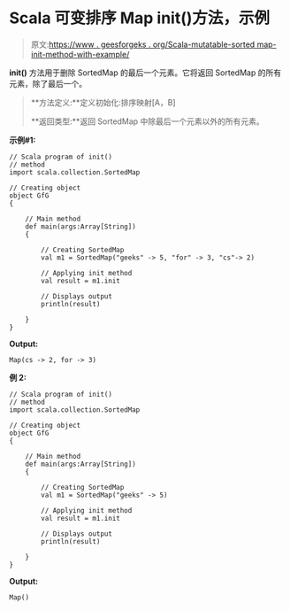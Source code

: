 # Scala 可变排序 Map init()方法，示例

> 原文:[https://www . geesforgeks . org/Scala-mutatable-sorted map-init-method-with-example/](https://www.geeksforgeeks.org/scala-mutable-sortedmap-init-method-with-example/)

**init()** 方法用于删除 SortedMap 的最后一个元素。它将返回 SortedMap 的所有元素，除了最后一个。

> **方法定义:**定义初始化:排序映射[A，B]
> 
> **返回类型:**返回 SortedMap 中除最后一个元素以外的所有元素。

**示例#1:**

```
// Scala program of init()
// method
import scala.collection.SortedMap

// Creating object
object GfG
{ 

    // Main method
    def main(args:Array[String])
    {

        // Creating SortedMap
        val m1 = SortedMap("geeks" -> 5, "for" -> 3, "cs"-> 2)

        // Applying init method
        val result = m1.init

        // Displays output
        println(result)

    }
}
```

**Output:**

```
Map(cs -> 2, for -> 3)

```

**例 2:**

```
// Scala program of init()
// method
import scala.collection.SortedMap

// Creating object
object GfG
{ 

    // Main method
    def main(args:Array[String])
    {

        // Creating SortedMap
        val m1 = SortedMap("geeks" -> 5)

        // Applying init method
        val result = m1.init

        // Displays output
        println(result)

    }
}
```

**Output:**

```
Map()

```